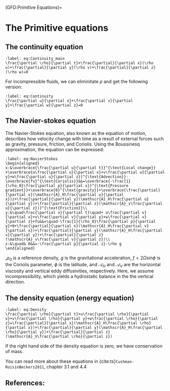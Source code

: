 (GFD:Primitive Equations)=
# The Primitive equations

## The continuity equation

```{math}
:label: eq:Continuity_main
\frac{\partial \rho}{\partial t}+\frac{\partial}{\partial x}(\rho u)+\frac{\partial}{\partial y}(\rho v)+\frac{\partial}{\partial z}(\rho w)=0
```

For incompressible fluids, we can eliminitate $\rho$ and get the following version:

```{math}
:label: eq:Continuity
\frac{\partial u}{\partial x}+\frac{\partial v}{\partial y}+\frac{\partial w}{\partial z}=0
```

## The Navier-stokes equation
The Navier-Stokes equation, also known as the equation of motion, describes how velocity change with time as a result of external forces such as gravity, pressure, friction, and Coriolis. Using the Boussinesq approximation, the equation can be expressed:

```{math}
:label: eq:NavierStokes
\begin{aligned}
x:&\overbrace{\frac{\partial u}{\partial t}}^{\text{Local change}}
+\overbrace{u\frac{\partial u}{\partial x}+v\frac{\partial u}{\partial y}+w\frac{\partial u}{\partial z}}^{\text{Advection}}-\overbrace{fv}^{\text{Coriolis}}&&=\overbrace{-\frac{1}{\rho_0}\frac{\partial p}{\partial x}}^{\text{Pressure gradient}}+\overbrace{0}^{\text{gravity}}+\overbrace{\frac{\partial}{\partial x}(\mathscr{A}_H\frac{\partial u}{\partial x})z+\frac{\partial}{\partial y}(\mathscr{A}_H\frac{\partial u}{\partial y})+\frac{\partial}{\partial z}(\mathscr{A}_v\frac{\partial u}{\partial z})}^{\text{Friction}}\\
y:&\quad\frac{\partial v}{\partial t}\quad+ u\frac{\partial v}{\partial x}+v\frac{\partial v}{\partial y}+w\frac{\partial v}{\partial z}+fu&&=\quad-\frac{1}{\rho_0}\frac{\partial p}{\partial y}+0+\frac{\partial}{\partial x}(\mathscr{A}_H\frac{\partial v}{\partial x})+\frac{\partial}{\partial y}(\mathscr{A}_H\frac{\partial v}{\partial y})+\frac{\partial}{\partial z}(\mathscr{A}_v\frac{\partial v}{\partial z})\\
z:&\quad& 0&&=-\frac{\partial p}{\partial z}-\rho g
\end{aligned} 
```

,$\rho_0$ is a reference density, $g$ is the gravitational acceleration, $f=2\Omega sin\phi$ is the Coriolis parameter, $\phi$ is the latitude, and $\mathscr{A}_H$ and $\mathscr{A}_V$ are the horizontal viscosity and vertical eddy diffusivities, respectively. Here, we assume incompressibility, which yields a hydrostatic balance in the the vertical direction.



## The density equation (energy equation)
```{math}
:label: eq:Density
\frac{\partial \rho}{\partial t}+u\frac{\partial \rho}{\partial x}+v\frac{\partial \rho}{\partial y}+w\frac{\partial \rho}{\partial z}=\frac{\partial}{\partial x}(\mathscr{A}_H\frac{\partial \rho}{\partial x})+\frac{\partial}{\partial y}(\mathscr{A}_H\frac{\partial \rho}{\partial y})+\frac{\partial}{\partial z}(\mathscr{A}_V\frac{\partial \rho}{\partial z})
```

If the right hand side of the density equation is zero, we have conservation of mass.

You can read more about these equations in {cite:ts}`Cushman-RoisinBeckers2011`, chapter 3.1 and 4.4

## References:

```{bibliography}
```



